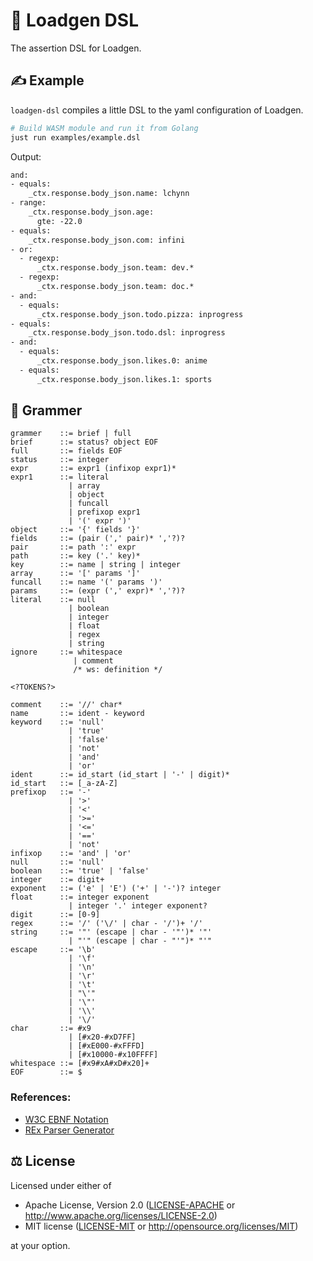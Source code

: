 # 🚀 Loadgen DSL

The assertion DSL for Loadgen.

## ✍️ Example

`loadgen-dsl` compiles a little DSL to the yaml configuration of Loadgen.

```sh
# Build WASM module and run it from Golang
just run examples/example.dsl
```

Output:

```txt
and:
- equals:
    _ctx.response.body_json.name: lchynn
- range:
    _ctx.response.body_json.age:
      gte: -22.0
- equals:
    _ctx.response.body_json.com: infini
- or:
  - regexp:
      _ctx.response.body_json.team: dev.*
  - regexp:
      _ctx.response.body_json.team: doc.*
- and:
  - equals:
      _ctx.response.body_json.todo.pizza: inprogress
- equals:
    _ctx.response.body_json.todo.dsl: inprogress
- and:
  - equals:
      _ctx.response.body_json.likes.0: anime
  - equals:
      _ctx.response.body_json.likes.1: sports
```

## 🌲 Grammer

```bnf
grammer    ::= brief | full
brief      ::= status? object EOF
full       ::= fields EOF
status     ::= integer
expr       ::= expr1 (infixop expr1)*
expr1      ::= literal
             | array
             | object
             | funcall
             | prefixop expr1
             | '(' expr ')'
object     ::= '{' fields '}'
fields     ::= (pair (',' pair)* ','?)?
pair       ::= path ':' expr
path       ::= key ('.' key)*
key        ::= name | string | integer
array      ::= '[' params ']'
funcall    ::= name '(' params ')'
params     ::= (expr (',' expr)* ','?)?
literal    ::= null
             | boolean
             | integer
             | float
             | regex
             | string
ignore     ::= whitespace
              | comment
              /* ws: definition */

<?TOKENS?>

comment    ::= '//' char*
name       ::= ident - keyword
keyword    ::= 'null'
             | 'true'
             | 'false'
             | 'not'
             | 'and'
             | 'or'
ident      ::= id_start (id_start | '-' | digit)*
id_start   ::= [_a-zA-Z]
prefixop   ::= '-'
             | '>'
             | '<'
             | '>='
             | '<='
             | '=='
             | 'not'
infixop    ::= 'and' | 'or'
null       ::= 'null'
boolean    ::= 'true' | 'false'
integer    ::= digit+
exponent   ::= ('e' | 'E') ('+' | '-')? integer
float      ::= integer exponent
             | integer '.' integer exponent?
digit      ::= [0-9]
regex      ::= '/' ('\/' | char - '/')+ '/'
string     ::= '"' (escape | char - '"')* '"'
             | "'" (escape | char - "'")* "'"
escape     ::= '\b'
             | '\f'
             | '\n'
             | '\r'
             | '\t'
             | "\'"
             | '\"'
             | '\\'
             | '\/'
char       ::= #x9
             | [#x20-#xD7FF]
             | [#xE000-#xFFFD]
             | [#x10000-#x10FFFF]
whitespace ::= [#x9#xA#xD#x20]+
EOF        ::= $
```

### References:

- [W3C EBNF Notation](https://www.w3.org/TR/2008/REC-xml-20081126/#sec-notation)
- [REx Parser Generator](https://bottlecaps.de/rex/)

## ⚖️ License

Licensed under either of

- Apache License, Version 2.0 ([LICENSE-APACHE](LICENSE-APACHE) or
  <http://www.apache.org/licenses/LICENSE-2.0>)
- MIT license ([LICENSE-MIT](LICENSE-MIT) or
  <http://opensource.org/licenses/MIT>)

at your option.
